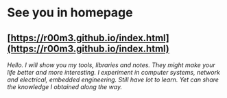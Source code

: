 # See you in homepage
## [https://r00m3.github.io/index.html](https://r00m3.github.io/index.html)
_Hello. I will show you my tools, libraries and notes. They might make your life better and more interesting. I experiment in computer systems, network and electrical, embedded engineering. Still have lot to learn. Yet can share the knowledge I obtained along the way._
